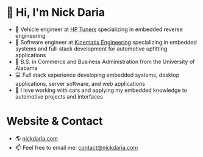 # 👋 Hi, I'm Nick Daria 
- 💼 Vehicle engineer at [HP Tuners](https://www.hptuners.com/) specializing in embedded reverse engineering
- 💼 Software engineer at [Kinematix Engineering](https://www.kinematixengineering.com/) specializing in embedded systems and full-stack development for automotive upfitting applications
- 📖 B.S. in Commerce and Business Administration from the University of Alabama
- 💻 Full stack experience developing embedded systems, desktop applications, server software, and web applications
- 🚗 I love working with cars and applying my embedded knowledge to automotive projects and interfaces

# Website & Contact
- 🌎 [nickdaria.com](https://www.nickdaria.com)
- 📫 Feel free to email me: [contact@nickdaria.com](mailto:contact@nickdaria.com)

